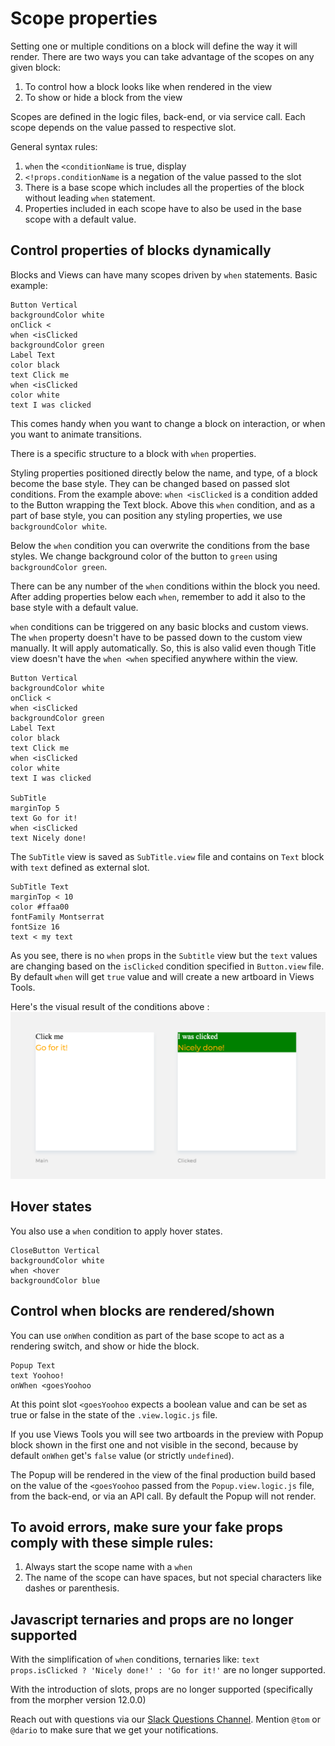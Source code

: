 # Scope properties

Setting one or multiple conditions on a block will define the way it will render.
There are two ways you can take advantage of the scopes on any given block:

1.  To control how a block looks like when rendered in the view
2.  To show or hide a block from the view

Scopes are defined in the logic files, back-end, or via service call.
Each scope depends on the value passed to respective slot.

General syntax rules:

1.  `when` the `<conditionName` is true, display
2.  `<!props.conditionName` is a negation of the value passed to the slot
3.  There is a base scope which includes all the properties of the block without
    leading `when` statement.
4.  Properties included in each scope have to also be used in the base scope
    with a default value.

## Control properties of blocks dynamically

Blocks and Views can have many scopes driven by `when` statements.
Basic example:

```views
Button Vertical
backgroundColor white
onClick <
when <isClicked
backgroundColor green
Label Text
color black
text Click me
when <isClicked
color white
text I was clicked
```

This comes handy when you want to change a block on interaction, or when you
want to animate transitions.

There is a specific structure to a block with `when` properties.

Styling properties positioned directly below the name, and type, of a block become the
base style. They can be changed based on passed slot conditions. From the example above:
`when <isClicked` is a condition added to the Button wrapping the Text block.
Above this `when` condition, and as a part of base style, you can position any
styling properties, we use `backgroundColor white`.

Below the `when` condition you can overwrite the conditions from the base styles.
We change background color of the button to `green` using `backgroundColor green`.

There can be any number of the `when` conditions within the block you need.
After adding properties below each `when`, remember to add it also to the base
style with a default value.

`when` conditions can be triggered on any basic blocks and custom views.
The `when` property doesn't have to be passed down to the custom view manually.
It will apply automatically. So, this is also valid even though Title view doesn't
have the `when <when` specified anywhere within the view.

```views
Button Vertical
backgroundColor white
onClick <
when <isClicked
backgroundColor green
Label Text
color black
text Click me
when <isClicked
color white
text I was clicked

SubTitle
marginTop 5
text Go for it!
when <isClicked
text Nicely done!
```

The `SubTitle` view is saved as `SubTitle.view` file and contains on `Text` block
with `text` defined as external slot.

```views
SubTitle Text
marginTop < 10
color #ffaa00
fontFamily Montserrat
fontSize 16
text < my text
```

As you see, there is no `when` props in the `Subtitle` view but the `text` values
are changing based on the `isClicked` condition specified in `Button.view` file.
By default `when` will get `true` value and will create a new artboard in Views Tools.

Here's the visual result of the conditions above :
![when conditions - ugly](whens-ungly.png)

## Hover states

You also use a `when` condition to apply hover states.

```
CloseButton Vertical
backgroundColor white
when <hover
backgroundColor blue
```

## Control when blocks are rendered/shown

You can use `onWhen` condition as part of the base scope to act as a rendering
switch, and show or hide the block.

```views
Popup Text
text Yoohoo!
onWhen <goesYoohoo
```

At this point slot `<goesYoohoo` expects a boolean value and can be set
as true or false in the state of the `.view.logic.js` file.

If you use Views Tools you will see two artboards in the preview with Popup block
shown in the first one and not visible in the second, because by default `onWhen`
get's `false` value (or strictly `undefined`).

The Popup will be rendered in the view of the final production build based on the
value of the `<goesYoohoo` passed from the `Popup.view.logic.js` file, from
the back-end, or via an API call. By default the Popup will not render.

## To avoid errors, make sure your fake props comply with these simple rules:

1.  Always start the scope name with a `when`
2.  The name of the scope can have spaces, but not special characters like dashes or parenthesis.

## Javascript ternaries and props are no longer supported

With the simplification of `when` conditions, ternaries like:
`text props.isClicked ? 'Nicely done!' : 'Go for it!'`
are no longer supported.

With the introduction of slots, props are no longer supported (specifically from
the morpher version 12.0.0)

Reach out with questions via our [Slack Questions Channel](https://slack.viewsdx.com/).
Mention `@tom` or `@dario` to make sure that we get your notifications.
